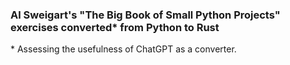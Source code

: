 ### Al Sweigart's "The Big Book of Small Python Projects" exercises converted&ast; from Python to Rust

&ast; Assessing the usefulness of ChatGPT as a converter.
